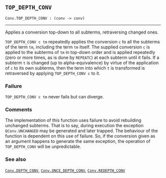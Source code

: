 ## `TOP_DEPTH_CONV`

``` hol4
Conv.TOP_DEPTH_CONV : (conv -> conv)
```

------------------------------------------------------------------------

Applies a conversion top-down to all subterms, retraversing changed
ones.

`TOP_DEPTH_CONV c tm` repeatedly applies the conversion `c` to all the
subterms of the term `tm`, including the term `tm` itself. The supplied
conversion `c` is applied to the subterms of `tm` in top-down order and
is applied repeatedly (zero or more times, as is done by `REPEATC`) at
each subterm until it fails. If a subterm `t` is changed (up to
alpha-equivalence) by virtue of the application of `c` to its own
subterms, then the term into which `t` is transformed is retraversed by
applying `TOP_DEPTH_CONV c` to it.

### Failure

`TOP_DEPTH_CONV c tm` never fails but can diverge.

### Comments

The implementation of this function uses failure to avoid rebuilding
unchanged subterms. That is to say, during execution the exception
`QConv.UNCHANGED` may be generated and later trapped. The behaviour of
the function is dependent on this use of failure. So, if the conversion
given as an argument happens to generate the same exception, the
operation of `TOP_DEPTH_CONV` will be unpredictable.

### See also

[`Conv.DEPTH_CONV`](#Conv.DEPTH_CONV),
[`Conv.ONCE_DEPTH_CONV`](#Conv.ONCE_DEPTH_CONV),
[`Conv.REDEPTH_CONV`](#Conv.REDEPTH_CONV)
